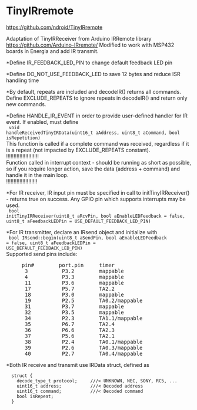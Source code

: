 # TinyIRremote
https://github.com/ndroid/TinyIRremote

Adaptation of TinyIRReceiver from Arduino IRRemote library <a href="https://github.com/Arduino-IRremote/">https://github.com/Arduino-IRremote/</a>
Modified to work with MSP432 boards in Energia and add IR transmit.


*Define IR_FEEDBACK_LED_PIN to change default feedback LED pin

*Define DO_NOT_USE_FEEDBACK_LED to save 12 bytes and reduce ISR handling time

*By default, repeats are included and decodeIR() returns all commands.
Define EXCLUDE_REPEATS to ignore repeats in decodeIR() and return only new commands. 

*Define HANDLE_IR_EVENT in order to provide user-defined handler for IR event.
If enabled, must define <br>
<code>  void handleReceivedTinyIRData(uint16_t aAddress, uint8_t aCommand, bool isRepetition)</code><br>
This function is called if a complete command was received, regardless if it is 
a repeat (not impacted by EXCLUDE_REPEATS constant).<br>
!!!!!!!!!!!!!!!!!!!!!!<br>
  Function called in interrupt context - should be running as short as possible, so if you 
  require longer action, save the data (address + command) and handle it in the main loop.<br>
!!!!!!!!!!!!!!!!!!!!!

*For IR receiver, IR input pin must be specified in call to initTinyIRReceiver() - returns true on success.
Any GPIO pin which supports interrupts may be used.<br>
<code>  bool initTinyIRReceiver(uint8_t aRcvPin, bool aEnableLEDFeedback = false, uint8_t aFeedbackLEDPin = USE_DEFAULT_FEEDBACK_LED_PIN)</code>

*For IR transmitter, declare an IRsend object and initialize with <br>
<code>  bool IRsend::begin(uint8_t aSendPin, bool aEnableLEDFeedback = false, uint8_t aFeedbackLEDPin = USE_DEFAULT_FEEDBACK_LED_PIN)</code><br>
  Supported send pins include:
<pre>     pin#        port.pin     timer
      3           P3.2        mappable
      4           P3.3        mappable
      11          P3.6        mappable
      17          P5.7        TA2.2
      18          P3.0        mappable
      19          P2.5        TA0.2/mappable
      31          P3.7        mappable
      32          P3.5        mappable
      34          P2.3        TA1.1/mappable
      35          P6.7        TA2.4
      36          P6.6        TA2.3
      37          P5.6        TA2.1
      38          P2.4        TA0.1/mappable
      39          P2.6        TA0.3/mappable
      40          P2.7        TA0.4/mappable
</pre>

*Both IR receive and transmit use IRData struct, defined as
<pre><code>  struct {
    decode_type_t protocol;     ///< UNKNOWN, NEC, SONY, RC5, ...
    uint16_t address;           ///< Decoded address
    uint16_t command;           ///< Decoded command
    bool isRepeat;
  } 
</code></pre>
